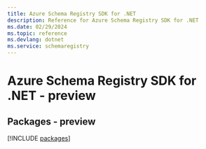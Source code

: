 ```yaml
---
title: Azure Schema Registry SDK for .NET
description: Reference for Azure Schema Registry SDK for .NET
ms.date: 02/29/2024
ms.topic: reference
ms.devlang: dotnet
ms.service: schemaregistry
---
```

# Azure Schema Registry SDK for .NET - preview
## Packages - preview
[!INCLUDE [packages](schema-registry-index.md)]